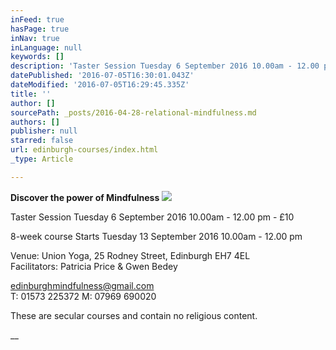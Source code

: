 ```yaml
---
inFeed: true
hasPage: true
inNav: true
inLanguage: null
keywords: []
description: 'Taster Session Tuesday 6 September 2016 10.00am - 12.00 pm - £10 '
datePublished: '2016-07-05T16:30:01.043Z'
dateModified: '2016-07-05T16:29:45.335Z'
title: ''
author: []
sourcePath: _posts/2016-04-28-relational-mindfulness.md
authors: []
publisher: null
starred: false
url: edinburgh-courses/index.html
_type: Article

---
```

**Discover the power of Mindfulness**
![](https://the-grid-user-content.s3-us-west-2.amazonaws.com/fb852b29-84aa-42a9-a91a-e9c496a1f27c.jpg)

Taster Session Tuesday 6 September 2016 10.00am - 12.00 pm - £10 

8-week course Starts Tuesday 13 September 2016 10.00am - 12.00 pm 

Venue: Union Yoga, 25 Rodney Street, Edinburgh EH7 4EL   
Facilitators: Patricia Price & Gwen Bedey 

edinburghmindfulness@gmail.com   
T: 01573 225372 M: 07969 690020 

These are secular courses and contain no religious content.

__